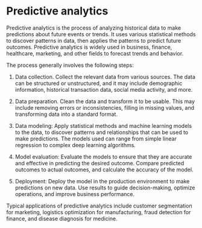 # Predictive analytics

Predictive analytics is the process of analyzing historical data to make predictions about future events or trends. It uses various statistical methods to discover patterns in data, then applies the patterns to predict future outcomes. Predictive analytics is widely used in business, finance, healthcare, marketing, and other fields to forecast trends and behavior.

The process generally involves the following steps:

1. Data collection. Collect the relevant data from various sources. The data can be structured or unstructured, and it may include demographic information, historical transaction data, social media activity, and more.

2. Data preparation. Clean the data and transform it to be usable. This may include removing errors or inconsistencies, filling in missing values, and transforming data into a standard format.

3. Data modeling: Apply statistical methods and machine learning models to the data, to discover patterns and relationships that can be used to make predictions. The models used can range from simple linear regression to complex deep learning algorithms.

4. Model evaluation: Evaluate the models to ensure that they are accurate and effective in predicting the desired outcome. Compare predicted outcomes to actual outcomes, and calculate the accuracy of the model.

5. Deployment: Deploy the model in the production environment to make predictions on new data. Use results to guide decision-making, optimize operations, and improve business performance.

Typical applications of predictive analytics include customer segmentation for marketing, logistics optimization for manufacturing, fraud detection for finance, and disease diagnosis for medicine.
